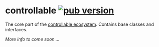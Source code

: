 # controllable [![pub version][pub-version-img]][pub-version-url]

The core part of the [controllable ecosystem](https://github.com/nivisi/controllable). Contains base classes and interfaces.

_More info to come soon ..._

<!-- References -->
[pub-version-img]: https://img.shields.io/badge/pub-v0.0.1+2-green
[pub-version-url]: https://pub.dev/packages/controllable